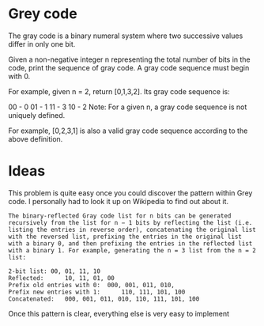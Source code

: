 # Grey code

The gray code is a binary numeral system where two successive values differ in only one bit.

Given a non-negative integer n representing the total number of bits in the code, print the sequence of gray code. A gray code sequence must begin with 0.

For example, given n = 2, return [0,1,3,2]. Its gray code sequence is:

00 - 0
01 - 1
11 - 3
10 - 2
Note:
For a given n, a gray code sequence is not uniquely defined.

For example, [0,2,3,1] is also a valid gray code sequence according to the above definition.

# Ideas

This problem is quite easy once you could discover the pattern within Grey code. I personally had to look it up on Wikipedia to find out about it.

```
The binary-reflected Gray code list for n bits can be generated recursively from the list for n − 1 bits by reflecting the list (i.e. listing the entries in reverse order), concatenating the original list with the reversed list, prefixing the entries in the original list with a binary 0, and then prefixing the entries in the reflected list with a binary 1. For example, generating the n = 3 list from the n = 2 list:

2-bit list:	00, 01, 11, 10	 
Reflected:	 	10, 11, 01, 00
Prefix old entries with 0:	000, 001, 011, 010,	 
Prefix new entries with 1:	 	110, 111, 101, 100
Concatenated:	000, 001, 011, 010,	110, 111, 101, 100

```

Once this pattern is clear, everything else is very easy to implement
